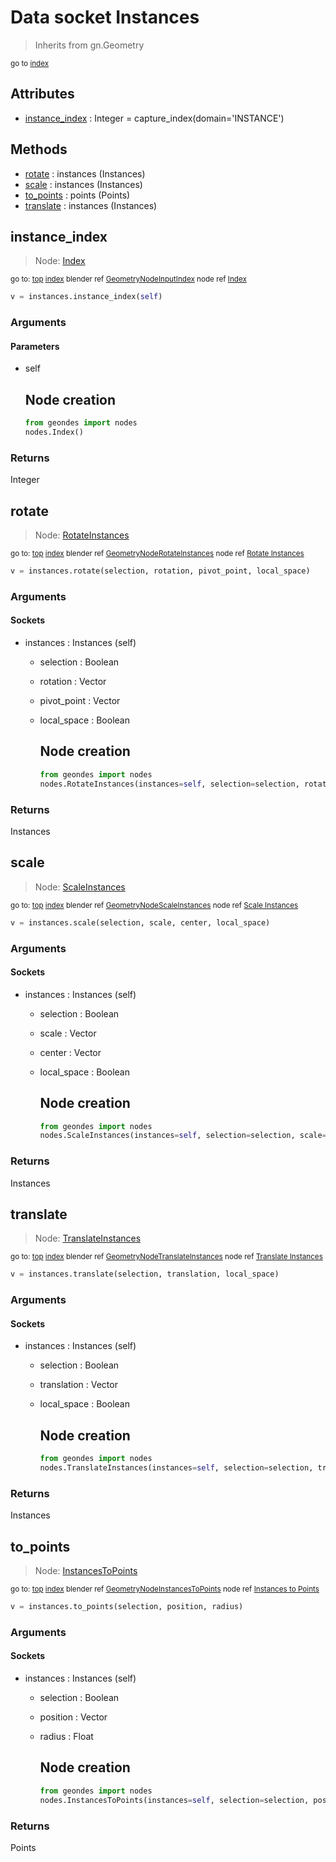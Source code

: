 
# Data socket Instances

> Inherits from gn.Geometry
  
<sub>go to [index](/docs/index.md)</sub>



## Attributes

- [instance_index](#instance_index) : Integer = capture_index(domain='INSTANCE')

## Methods

- [rotate](#rotate) : instances (Instances)
- [scale](#scale) : instances (Instances)
- [to_points](#to_points) : points (Points)
- [translate](#translate) : instances (Instances)

## instance_index

> Node: [Index](/docs/nodes/Index.md)
  
<sub>go to: [top](#data-socket-instances) [index](/docs/index.md)
blender ref [GeometryNodeInputIndex](https://docs.blender.org/api/current/bpy.types.GeometryNodeInputIndex.html)
node ref [Index](https://docs.blender.org/manual/en/latest/modeling/geometry_nodes/input/input_index.html) </sub>

```python
v = instances.instance_index(self)
```

### Arguments


#### Parameters

- self
  
  Node creation
  -------------
  
  ```python
  from geondes import nodes
  nodes.Index()
  ```

### Returns

Integer


## rotate

> Node: [RotateInstances](/docs/nodes/RotateInstances.md)
  
<sub>go to: [top](#data-socket-instances) [index](/docs/index.md)
blender ref [GeometryNodeRotateInstances](https://docs.blender.org/api/current/bpy.types.GeometryNodeRotateInstances.html)
node ref [Rotate Instances](https://docs.blender.org/manual/en/latest/modeling/geometry_nodes/instances/rotate_instances.html) </sub>

```python
v = instances.rotate(selection, rotation, pivot_point, local_space)
```

### Arguments


#### Sockets

- instances : Instances (self)
  - selection : Boolean
  - rotation : Vector
  - pivot_point : Vector
  - local_space : Boolean
    
    Node creation
    -------------
    
    ```python
    from geondes import nodes
    nodes.RotateInstances(instances=self, selection=selection, rotation=rotation, pivot_point=pivot_point, local_space=local_space)
    ```

### Returns

Instances


## scale

> Node: [ScaleInstances](/docs/nodes/ScaleInstances.md)
  
<sub>go to: [top](#data-socket-instances) [index](/docs/index.md)
blender ref [GeometryNodeScaleInstances](https://docs.blender.org/api/current/bpy.types.GeometryNodeScaleInstances.html)
node ref [Scale Instances](https://docs.blender.org/manual/en/latest/modeling/geometry_nodes/instances/scale_instances.html) </sub>

```python
v = instances.scale(selection, scale, center, local_space)
```

### Arguments


#### Sockets

- instances : Instances (self)
  - selection : Boolean
  - scale : Vector
  - center : Vector
  - local_space : Boolean
    
    Node creation
    -------------
    
    ```python
    from geondes import nodes
    nodes.ScaleInstances(instances=self, selection=selection, scale=scale, center=center, local_space=local_space)
    ```

### Returns

Instances


## translate

> Node: [TranslateInstances](/docs/nodes/TranslateInstances.md)
  
<sub>go to: [top](#data-socket-instances) [index](/docs/index.md)
blender ref [GeometryNodeTranslateInstances](https://docs.blender.org/api/current/bpy.types.GeometryNodeTranslateInstances.html)
node ref [Translate Instances](https://docs.blender.org/manual/en/latest/modeling/geometry_nodes/instances/translate_instances.html) </sub>

```python
v = instances.translate(selection, translation, local_space)
```

### Arguments


#### Sockets

- instances : Instances (self)
  - selection : Boolean
  - translation : Vector
  - local_space : Boolean
    
    Node creation
    -------------
    
    ```python
    from geondes import nodes
    nodes.TranslateInstances(instances=self, selection=selection, translation=translation, local_space=local_space)
    ```

### Returns

Instances


## to_points

> Node: [InstancesToPoints](/docs/nodes/InstancesToPoints.md)
  
<sub>go to: [top](#data-socket-instances) [index](/docs/index.md)
blender ref [GeometryNodeInstancesToPoints](https://docs.blender.org/api/current/bpy.types.GeometryNodeInstancesToPoints.html)
node ref [Instances to Points](https://docs.blender.org/manual/en/latest/modeling/geometry_nodes/instances/instances_to_points.html) </sub>

```python
v = instances.to_points(selection, position, radius)
```

### Arguments


#### Sockets

- instances : Instances (self)
  - selection : Boolean
  - position : Vector
  - radius : Float
    
    Node creation
    -------------
    
    ```python
    from geondes import nodes
    nodes.InstancesToPoints(instances=self, selection=selection, position=position, radius=radius)
    ```

### Returns

Points

